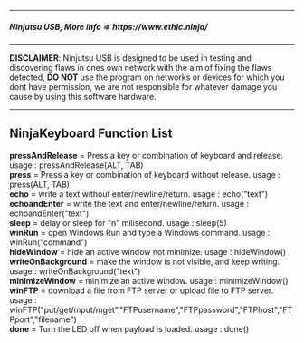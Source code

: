 <hr>
<h5>Ninjutsu USB, More info => https://www.ethic.ninja/</h5>
<hr>

<b>DISCLAIMER</b>: Ninjutsu USB is designed to be used in testing and discovering flaws in ones own network with the aim of fixing the flaws detected, <b>DO NOT</b> use the program on networks or devices for which you dont have permission, we are not responsible for whatever damage you cause by using this software hardware.
<hr/> 


NinjaKeyboard Function List
----
<b>pressAndRelease</b> = Press a key or combination of keyboard and release. usage : pressAndRelease(ALT, TAB)</br>
<b>press</b> = Press a key or combination of keyboard without release. usage : press(ALT, TAB)</br>
<b>echo</b> = write a text without enter/newline/return. usage : echo("text")</br>
<b>echoandEnter</b> = write the text and enter/newline/return. usage : echoandEnter("text")</br>
<b>sleep</b> = delay or sleep for "n" milisecond. usage : sleep(5)</br>
<b>winRun</b> = open Windows Run and type a Windows command. usage : winRun("command")</br>
<b>hideWindow</b> = hide an active window not minimize. usage : hideWindow()</br>
<b>writeOnBackground</b> = make the window is not visible, and keep writing. usage : writeOnBackground("text")</br>
<b>minimizeWindow</b> = minimize an active window. usage : minimizeWindow()</br>
<b>winFTP</b> = download a file from FTP server or upload file to FTP server. usage : winFTP("put/get/mput/mget","FTPusername","FTPpassword","FTPhost","FTPport","filename")</br>
<b>done</b> = Turn the LED off when payload is loaded. usage : done()</br>


